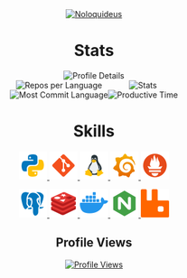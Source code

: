 <div align="center">
    <a href="https://github.com/Noloquideus" target="_blank">
        <img alt="Noloquideus" src="https://typograssy.deno.dev/api?text=Noloquideus&l0=000000&l1=c867ed&l2=da9af3&l3=edccf9&l4=9a608f&bg=000000&comment=">
    </a>
</div>

<h1 align="center">Stats</h1>
<div align="center">
  <img src="http://github-profile-summary-cards.vercel.app/api/cards/profile-details?username=Noloquideus&theme=jolly" alt="Profile Details">
</div>

<div style="display: flex; flex-wrap: wrap; justify-content: center;">
  <div style="display: flex; flex-direction: column; align-items: center;">
    <img src="http://github-profile-summary-cards.vercel.app/api/cards/repos-per-language?username=Noloquideus&theme=jolly" alt="Repos per Language">
    <img src="http://github-profile-summary-cards.vercel.app/api/cards/most-commit-language?username=Noloquideus&theme=jolly" alt="Most Commit Language">
  </div>
  <div style="display: flex; flex-direction: column; align-items: center;">
    <img src="http://github-profile-summary-cards.vercel.app/api/cards/stats?username=Noloquideus&theme=jolly" alt="Stats">
    <img src="http://github-profile-summary-cards.vercel.app/api/cards/productive-time?username=Noloquideus&theme=jolly&utcOffset=8" alt="Productive Time">
  </div>
</div>


<h1 align="center">Skills</h1>
<div align="center">
<a href="" target="_blank" rel="noreferrer"> <img src="static/python.png" alt="python" width="50" height="50"/> </a>
<a href="" target="_blank" rel="noreferrer"> <img src="static/git.png" alt="Git" width="50" height="50"/> </a>
<a href="" target="_blank" rel="noreferrer"> <img src="static/linux.png" alt="Linux" width="50" height="50"/> </a>
<a href="" target="_blank" rel="noreferrer"> <img src="static/grafana.png" alt="Grafana" width="50" height="50"/> </a>
<a href="" target="_blank" rel="noreferrer"> <img src="static/prometheus.png" alt="Prometheus" width="50" height="50"/> </a>
<p align="center">
<a href="" target="_blank" rel="noreferrer"> <img src="static/postgresql.png" alt="Postgresql" width="50" height="50"/> </a>
<a href="" target="_blank" rel="noreferrer"> <img src="static/redis.png" alt="Redis" width="50" height="50"/> </a>
<a href="" target="_blank" rel="noreferrer"> <img src="static/docker.png" alt="Docker" width="50" height="50"/> </a>
<a href="" target="_blank" rel="noreferrer"> <img src="static/nginx.png" alt="Nginx" width="50" height="50"/> </a>
<a href="" target="_blank" rel="noreferrer"> <img src="static/rabbitmq.svg" alt="Rmq" width="50" height="50"/> </a>
</div>



<h2 align="center">Profile Views</h2>

<div align="center">
    <a href="https://github.com/journey-ad/Moe-Counter" target="_blank">
        <img src="https://count.getloli.com/get/@Noloquideus?theme=rule34" alt="Profile Views">
    </a>
</div>

